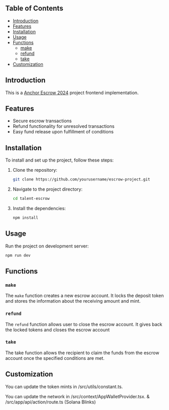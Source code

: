 ## Table of Contents

- [Introduction](#introduction)
- [Features](#features)
- [Installation](#installation)
- [Usage](#usage)
- [Functions](#functions)
  - [make](#make)
  - [refund](#refund)
  - [take](#take)
- [Customization](#customization)

## Introduction

This is a [Anchor Escrow 2024](https://github.com/deanmlittle/anchor-escrow-2024) project frontend implementation.

## Features

- Secure escrow transactions
- Refund functionality for unresolved transactions
- Easy fund release upon fulfillment of conditions

## Installation

To install and set up the project, follow these steps:

1. Clone the repository:
    ```sh
    git clone https://github.com/yourusername/escrow-project.git
    ```

2. Navigate to the project directory:
    ```sh
    cd talent-escrow
    ```

3. Install the dependencies:
    ```sh
    npm install
    ```

## Usage

Run the project on development server:

```sh
npm run dev
```

## Functions

### `make`

The `make` function creates a new escrow account. It locks the deposit token and stores the information about the receiving amount and mint.

### `refund`

The `refund` function allows user to close the escrow account. It gives back the locked tokens and closes the escrow account

### `take`

The take function allows the recipient to claim the funds from the escrow account once the specified conditions are met.

## Customization

You can update the token mints in /src/utils/constant.ts.

You can update the network in /src/context/AppWalletProvider.tsx. & /src/app/api/action/route.ts (Solana Blinks)